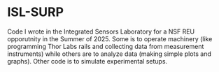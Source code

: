 # ISL-SURP

Code I wrote in the Integrated Sensors Laboratory for a NSF REU opporutnity in the Summer of 2025. Some is to operate machinery (like programming Thor Labs rails and collecting data from measurement instruments) while others are to analyze data (making simple plots and graphs). Other code is to simulate experimental setups.

